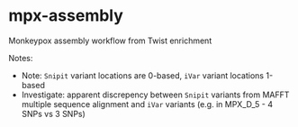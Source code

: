 # mpx-assembly

Monkeypox assembly workflow from Twist enrichment

Notes:

* Note: `Snipit` variant locations are 0-based, `iVar` variant locations 1-based
* Investigate: apparent discrepency between `Snipit` variants from MAFFT multiple sequence alignment and `iVar` variants (e.g. in MPX_D_5 - 4 SNPs vs 3 SNPs) 
